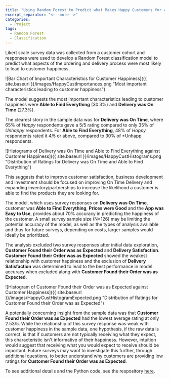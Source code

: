 ```yaml
---
title: "Using Random Forest to Predict what Makes Happy Customers for a Delivery Service"
excerpt_separator: "<!--more-->"
categories:
  - Project
tags:
  - Random Forest
  - Classification
---
```


Likert scale survey data was collected from a customer cohort and responses were used to develop a Random Forest classification model to predict what aspects of the ordering and delivery process were most likely to lead to customer happiness.

![Bar Chart of Important Characteristics for Customer Happiness]({{ site.baseurl }}/images/HappyCustImportances.png "Most important characteristics leading to customer happiness")

<!--more-->

The model suggests the most important characteristics leading to customer happiness were **Able to Find Everything** (30.3%) and **Delivery was On Time** (27.3%).

The clearest story in the sample data was for **Delivery was On Time**, where 65% of *Happy* respondents gave a 5/5 rating compared to only 35% of *Unhappy* respondents. For **Able to Find Everything**, 48% of *Happy* respondents rated it 4/5 or above, compared to 30% of *Unhapp respondents.

![Histograms of Delivery was On Time and Able to Find Everything against Customer Happiness]({{ site.baseurl }}/images/HappyCustHistograms.png "Distribution of Ratings for Delivery was On Time and Able to Find Everything")

This suggests that to improve customer satisfaction, business development and investment should be focused on improving On Time Delivery and expanding inventory/partnerships to increase the likelihood a customer is able to find the products they are looking for.

The model, which uses survey responses on **Delivery was On Time**, customer was **Able to Find Everything**, **Prices were Good** and the **App was Easy to Use**, provides about 70% accuracy in predicting the happiness of the customer. A small survey sample size (N=126) may be limiting the potential accuracy of the model, as well as the types of analysis available and thus for future surveys, depending on costs, larger samples would ideally be prioritized.

The analysis excluded two survey responses after initial data exploration, **Customer Found their Order was as Expected** and **Delivery Satisfaction**. **Customer Found their Order was as Expected** showed the weakest relationship with customer happiness and the exclusion of **Delivery Satisfaction** was determined to lead to the best performance in model accuracy when excluded along with **Customer Found their Order was as Expected**.

![Histogram of Customer Found their Order was as Expected against Customer Happiness]({{ site.baseurl }}/images/HappyCustHistogramExpected.png "Distribution of Ratings for Customer Found their Order was as Expected")

A potentially concerning insight from the sample data was that **Customer Found their Order was as Expected** had the lowest average rating at only 2.53/5. While the relationship of this survey response was weak with customer happiness in the sample data, one hypothesis, if the raw data is correct, is that if customers are not typically receiving what they expect, this characteristic isn't informative of their happiness. However, intuition would suggest that receiving what you would expect to receive should be important. Future surveys may want to investigate this further, through additional questions, to better understand why customers are providing low ratings for **Customer Found their Order was as Expected**.

To see additional details and the Python code, see the respository [here](https://github.com/jamelvin/K85eN3vyoFJwCQ3W).
